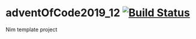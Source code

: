 # adventOfCode2019_12 [![Build Status](https://travis-ci.org/lguzzon-NIM/adventOfCode2019_12.svg?branch=master)](https://travis-ci.org/lguzzon-NIM/adventOfCode2019_12)

Nim template project
